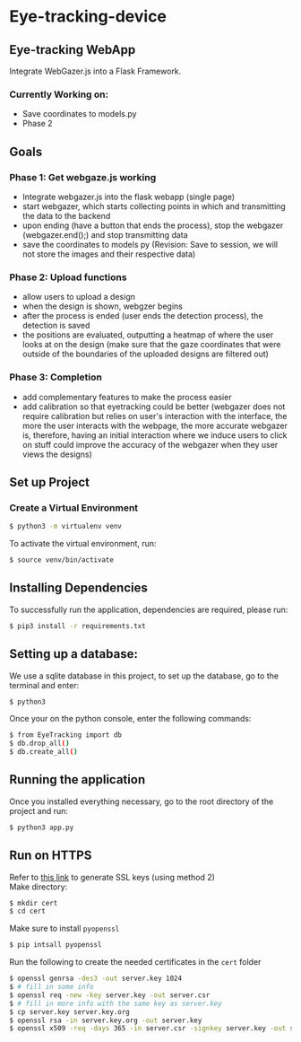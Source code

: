 # Eye-tracking-device
## Eye-tracking WebApp
Integrate WebGazer.js into a Flask Framework.

### Currently Working on:
* Save coordinates to models.py
* Phase 2


## Goals
### Phase 1: Get webgaze.js working
* Integrate webgazer.js into the flask webapp (single page)
* start webgazer, which starts collecting points in which and transmitting the data to the backend
* upon ending (have a button that ends the process), stop the webgazer (webgazer.end();) and stop transmitting data
* save the coordinates to models py (Revision: Save to session, we will not store the images and their respective data)

### Phase 2: Upload functions
* allow users to upload a design
* when the design is shown, webgzer begins 
* after the process is ended (user ends the detection process), the detection is saved
* the positions are evaluated, outputting a heatmap of where the user looks at on the design (make sure that the gaze coordinates that were outside of the boundaries of the uploaded designs are filtered out)

### Phase 3: Completion
* add complementary features to make the process easier
* add calibration so that eyetracking could be better (webgazer does not require calibration but relies on user's interaction with the interface, the more the user interacts with the webpage, the more accurate webgazer is, therefore, having an initial interaction where we induce users to click on stuff could improve the accuracy of the webgazer when they user views the designs)

## Set up Project
### Create a Virtual Environment

```bash
$ python3 -m virtualenv venv
```
To activate the virtual environment, run:

```bash
$ source venv/bin/activate
```

## Installing Dependencies
To successfully run the application, dependencies are required, please run:

```bash
$ pip3 install -r requirements.txt 
```

## Setting up a database:
We use a sqlite database in this project, to set up the database, go to the terminal and enter:

```bash
$ python3
```

Once your on the python console, enter the following commands:

```bash
$ from EyeTracking import db
$ db.drop_all()
$ db.create_all()
```

## Running the application
Once you installed everything necessary, go to the root directory of the project and run:

```bash
$ python3 app.py
```

## Run on HTTPS
Refer to [this link](https://kracekumar.com/post/54437887454/ssl-for-flask-local-development/) to generate SSL keys (using method 2)<br>
Make directory:
```bash
$ mkdir cert 
$ cd cert 
```
Make sure to install ```pyopenssl```
```bash
$ pip intsall pyopenssl
```
Run the following to create the needed certificates in the ```cert``` folder
```bash
$ openssl genrsa -des3 -out server.key 1024
$ # fill in some info
$ openssl req -new -key server.key -out server.csr
$ # fill in more info with the same key as server.key
$ cp server.key server.key.org 
$ openssl rsa -in server.key.org -out server.key
$ openssl x509 -req -days 365 -in server.csr -signkey server.key -out server.crt
```

